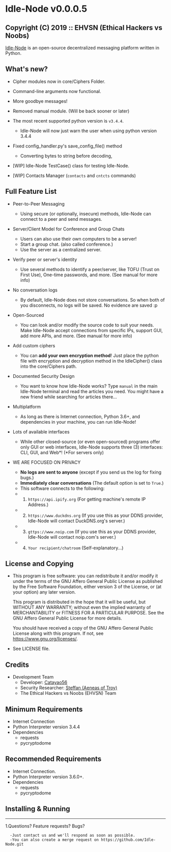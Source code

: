 # Idle-Node v0.0.0.5
## Copyright (C) 2019 :: EHVSN (Ethical Hackers vs Noobs)
[Idle-Node](https://github.com/Catayao56/Idle-Node.git) is an open-source decentralized messaging platform written in Python.

## What's new?
+ Cipher modules now in core/Ciphers Folder.

+ Command-line arguments now functional.

+ More goodbye messages!

+ Removed manual module. (Will be back sooner or later)

+ The most recent supported python version is `v3.4.4`.
    - Idle-Node will now just warn the user when using python version 3.4.4

+ Fixed config_handler.py's save_config_file() method
    - Converting bytes to string before decoding,

+ [WIP] Idle-Node TestCase() class for testing Idle-Node.

+ [WIP] Contacts Manager (`contacts` and `cntcts` commands)

## Full Feature List
+ Peer-to-Peer Messaging
    - Using secure (or optionally, insecure) methods,
      Idle-Node can connect to a peer and send messages.

+ Server/Client Model for Conference and Group Chats
    - Users can also use their own computers to be a server!
    - Start a group chat. (also called conference.)
    - Use the server as a centralized server.

+ Verify peer or server's identity
    - Use several methods to identify a peer/server, like TOFU (Trust on First Use),
      One-time passwords, and more. (See manual for more info)

+ No conversation logs
    - By default, Idle-Node does not store conversations. So when both of you
      disconnects, no logs will be saved. No evidence are saved :p

+ Open-Sourced
    - You can look and/or modify the source code to suit your needs.
      Make Idle-Node accept connections from specific IPs, support GUI, add more APIs,
      and more. (See manual for more info)

+ Add custom ciphers
    - You can **add your own encryption method**! Just place the python file with
      encryption and decryption method in the IdleCipher() class into the
      core/Ciphers path.

+ Documented Security Design
    - You want to know how Idle-Node works? Type `manual` in the main Idle-Node
      terminal and read the articles you need. You might have a new friend while
      searching for articles there...

+ Multiplatform
    - As long as there is Internet connection, Python 3.6+, and dependencies in your 
      machine, you can run Idle-Node!

+ Lots of available interfaces
    - While other closed-source (or even open-sourced) programs offer only GUI or web
      interfaces, Idle-Node supports three (3) interfaces: CLI, GUI, and Web\*!
      (\*For servers only)

+ WE ARE FOCUSED ON PRIVACY
    - **No logs are sent to anyone** (except if you send us the log for fixing bugs.)
    - **Immediately clear conversations** (The default option is set to ``True``.)
    - This software connects to the following:
    - 01. ``https://api.ipify.org`` (For getting machine's remote IP Address.)
    - 02. ``https://www.duckdns.org`` (If you use this as your DDNS provider, Idle-Node will contact DuckDNS.org's server.)
    - 03. ``gttps://www.noip.com`` (If you use this as your DDNS provider, Idle-Node will contact noip.com's server.)
    - 04. ``Your recipient/chatroom`` (Self-explanatory...)

## License and Copying

+ This program is free software: you can redistribute it and/or modify
  it under the terms of the GNU Affero General Public License as
  published by the Free Software Foundation, either version 3 of the
  License, or (at your option) any later version.

  This program is distributed in the hope that it will be useful,
  but WITHOUT ANY WARRANTY; without even the implied warranty of
  MERCHANTABILITY or FITNESS FOR A PARTICULAR PURPOSE.  See the
  GNU Affero General Public License for more details.

  You should have received a copy of the GNU Affero General Public License
  along with this program.  If not, see <https://www.gnu.org/licenses/>.

+ See LICENSE file.

## Credits

* Development Team
    + Developer: [Catayao56](https://github.com/Catayao56)
    + Security Researcher: [Steffan (Aeneas of Troy)](https://github.com/aeneasoftroy)
    + The Ethical Hackers vs Noobs (EHVSN) Team

## Minimum Requirements
+ Internet Connection
+ Python Interpreter version 3.4.4
+ Dependencies
  * requests
  * pycryptodome

## Recommended Requirements
+ Internet Connection.
+ Python Interpreter version 3.6.0+.
+ Dependencies
  * requests
  * pycryptodome

## Installing & Running
------------------------
1.Questions? Feature requests? Bugs?
      
      -Just contact us and we'll respond as soon as possible.
      -You can also create a merge request on https://github.com/Idle-Node.git
